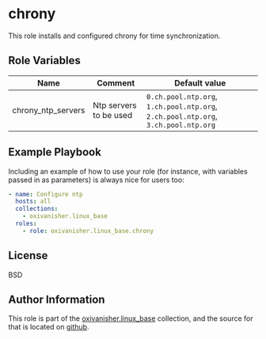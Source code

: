 chrony
======

This role installs and configured chrony for time synchronization.

Role Variables
-----------

| Name                | Comment                              | Default value |
|---------------------|--------------------------------------|---------------|
| chrony_ntp_servers  | Ntp servers to be used | `0.ch.pool.ntp.org`, `1.ch.pool.ntp.org`, `2.ch.pool.ntp.org`, `3.ch.pool.ntp.org`         |


Example Playbook
----------------

Including an example of how to use your role (for instance, with variables passed in as parameters) is always nice for users too:
```yaml
- name: Configure ntp
  hosts: all
  collections:
    - oxivanisher.linux_base
  roles:
    - role: oxivanisher.linux_base.chrony
```

License
-------

BSD

Author Information
------------------

This role is part of the [oxivanisher.linux_base](https://galaxy.ansible.com/ui/repo/published/oxivanisher/linux_base/) collection, and the source for that is located on [github](https://github.com/oxivanisher/collection-linux_base).
